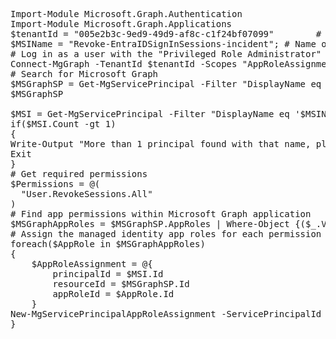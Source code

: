 <pre lang="markdown">Import-Module Microsoft.Graph.Authentication
Import-Module Microsoft.Graph.Applications
$tenantId = "005e2b3c-9ed9-49d9-af8c-c1f24bf07099"        # Your tenant ID
$MSIName = "Revoke-EntraIDSignInSessions-incident"; # Name of your managed identity
# Log in as a user with the "Privileged Role Administrator" role
Connect-MgGraph -TenantId $tenantId -Scopes "AppRoleAssignment.ReadWrite.All,Application.Read.All"
# Search for Microsoft Graph
$MSGraphSP = Get-MgServicePrincipal -Filter "DisplayName eq 'Microsoft Graph'";
$MSGraphSP

$MSI = Get-MgServicePrincipal -Filter "DisplayName eq '$MSIName'"
if($MSI.Count -gt 1)
{
Write-Output "More than 1 principal found with that name, please find your principal and copy its object ID. Replace the above line with the syntax $MSI = Get-MgServicePrincipal -ServicePrincipalId <your_object_id>"
Exit
}
# Get required permissions
$Permissions = @(
  "User.RevokeSessions.All"
)
# Find app permissions within Microsoft Graph application
$MSGraphAppRoles = $MSGraphSP.AppRoles | Where-Object {($_.Value -in $Permissions)}
# Assign the managed identity app roles for each permission
foreach($AppRole in $MSGraphAppRoles)
{
    $AppRoleAssignment = @{
        principalId = $MSI.Id
        resourceId = $MSGraphSP.Id
        appRoleId = $AppRole.Id
    }
New-MgServicePrincipalAppRoleAssignment -ServicePrincipalId $AppRoleAssignment.PrincipalId -BodyParameter $AppRoleAssignment -Verbose
}</pre>
